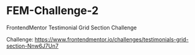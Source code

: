 # FEM-Challenge-2
FrontendMentor Testimonial Grid Section Challenge

Challenge: https://www.frontendmentor.io/challenges/testimonials-grid-section-Nnw6J7Un7
